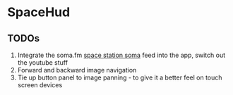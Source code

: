 # SpaceHud

## TODOs
1. Integrate the soma.fm [space station soma](https://somafm.com/spacestation/songhistory.html) feed into the app, switch out the youtube stuff
2. Forward and backward image navigation
3. Tie up button panel to image panning - to give it a better feel on touch screen devices
